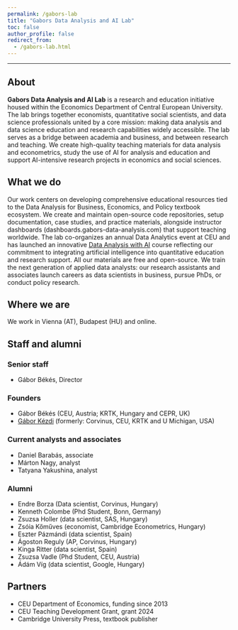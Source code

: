 ```yaml
---
permalink: /gabors-lab
title: "Gabors Data Analysis and AI Lab"
toc: false
author_profile: false
redirect_from:
  - /gabors-lab.html
---
```

___

## About

**Gabors Data Analysis and AI Lab** is a research and education initiative housed within the Economics Department of Central European University. The lab brings together economists, quantitative social scientists, and data science professionals united by a core mission:  making data analysis and data science education and research capabilities widely accessible. The lab serves as a bridge between academia and business, and between research and teaching. We create high-quality teaching materials for data analysis and econometrics, study the use of AI for analysis and education and support AI-intensive research projects in economics and social sciences.

## What we do

Our work centers on developing comprehensive educational resources tied to the Data Analysis for Business, Economics, and Policy textbook ecosystem. We create and maintain open-source code repositories, setup documentation, case studies, and practice materials, alongside instructor dashboards (dashboards.gabors-data-analysis.com) that support teaching worldwide. The lab co-organizes an annual Data Analytics event at CEU and has launched an innovative [Data Analysis with AI](https://gabors-data-analysis.com/ai-course/) course reflecting our commitment to integrating artificial intelligence into quantitative education and research support. All our materials are free and open-source. We train the next generation of applied data analysts: our research assistants and associates launch careers as data scientists in business, pursue PhDs, or conduct policy research. 

## Where we are

We work in Vienna (AT), Budapest (HU) and online. 

## Staff and alumni

### Senior staff

* Gábor Békés, Director

### Founders

* Gábor Békés (CEU, Austria; KRTK, Hungary and CEPR, UK)
* [Gábor Kézdi](https://kezdigabor.life/) (formerly: Corvinus, CEU, KRTK and U Michigan, USA) 

### Current analysts and associates

* Daniel Barabás, associate 
* Márton Nagy, analyst
* Tatyana Yakushina, analyst 

### Alumni

* Endre Borza (Data scientist, Corvinus, Hungary)
* Kenneth Colombe (Phd Student, Bonn, Germany)
* Zsuzsa Holler (data scientist, SAS, Hungary)
* Zsóia Kőműves (economist, Cambridge Econometrics, Hungary)
* Eszter Pázmándi (data scientist, Spain)
* Ágoston Reguly (AP, Corvinus, Hungary)
* Kinga Ritter (data scientist, Spain)
* Zsuzsa Vadle (Phd Student, CEU, Austria)
* Ádám Víg (data scientist, Google, Hungary)

## Partners

* CEU Department of Economics, funding since 2013
* CEU Teaching Development Grant, grant 2024
* Cambridge University Press, textbook publisher

